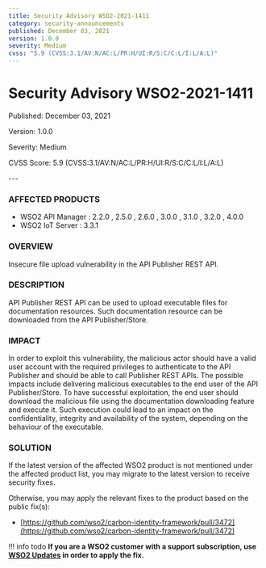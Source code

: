 ```yaml
---
title: Security Advisory WSO2-2021-1411
category: security-announcements
published: December 03, 2021
version: 1.0.0
severity: Medium
cvss: "5.9 (CVSS:3.1/AV:N/AC:L/PR:H/UI:R/S:C/C:L/I:L/A:L)"
---
```


# Security Advisory WSO2-2021-1411

<p class="doc-info">Published: December 03, 2021</p>
<p class="doc-info">Version: 1.0.0</p>
<p class="doc-info">Severity: Medium</p>
<p class="doc-info">CVSS Score: 5.9 (CVSS:3.1/AV:N/AC:L/PR:H/UI:R/S:C/C:L/I:L/A:L)</p>
---

### AFFECTED PRODUCTS
* WSO2 API Manager : 2.2.0 , 2.5.0 , 2.6.0 , 3.0.0 , 3.1.0 , 3.2.0 , 4.0.0
* WSO2 IoT Server : 3.3.1


### OVERVIEW
Insecure file upload vulnerability in the API Publisher REST API.


### DESCRIPTION
API Publisher REST API can be used to upload executable files for documentation resources. Such documentation resource can be downloaded from the API Publisher/Store.


### IMPACT
In order to exploit this vulnerability, the malicious actor should have a valid user account with the required privileges to authenticate to the API Publisher and should be able to call Publisher REST APIs. The possible impacts include delivering malicious executables to the end user of the API Publisher/Store. To have successful exploitation, the end user should download the malicious file using the documentation downloading feature and execute it. Such execution could lead to an impact on the confidentiality, integrity and availability of the system, depending on the behaviour of the executable.


### SOLUTION
If the latest version of the affected WSO2 product is not mentioned under the affected product list, you may migrate to the latest version to receive security fixes.

Otherwise, you may apply the relevant fixes to the product based on the public fix(s):

* [https://github.com/wso2/carbon-identity-framework/pull/3472](https://github.com/wso2/carbon-identity-framework/pull/3472)


!!! info todo
    **If you are a WSO2 customer with a support subscription, use [WSO2 Updates](https://wso2.com/updates/) in order to apply the fix.**
